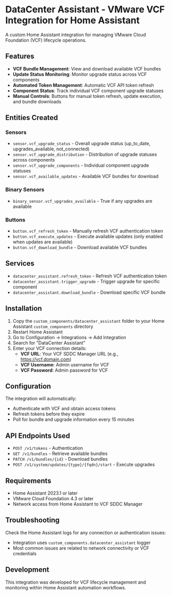 # DataCenter Assistant - VMware VCF Integration for Home Assistant

A custom Home Assistant integration for managing VMware Cloud Foundation (VCF) lifecycle operations.

## Features

- **VCF Bundle Management**: View and download available VCF bundles
- **Update Status Monitoring**: Monitor upgrade status across VCF components  
- **Automated Token Management**: Automatic VCF API token refresh
- **Component Status**: Track individual VCF component upgrade statuses
- **Manual Controls**: Buttons for manual token refresh, update execution, and bundle downloads

## Entities Created

### Sensors
- `sensor.vcf_upgrade_status` - Overall upgrade status (up_to_date, upgrades_available, not_connected)
- `sensor.vcf_upgrade_distribution` - Distribution of upgrade statuses across components
- `sensor.vcf_upgrade_components` - Individual component upgrade statuses
- `sensor.vcf_available_updates` - Available VCF bundles for download

### Binary Sensors  
- `binary_sensor.vcf_upgrades_available` - True if any upgrades are available

### Buttons
- `button.vcf_refresh_token` - Manually refresh VCF authentication token
- `button.vcf_execute_updates` - Execute available updates (only enabled when updates are available)
- `button.vcf_download_bundle` - Download available VCF bundles

## Services

- `datacenter_assistant.refresh_token` - Refresh VCF authentication token
- `datacenter_assistant.trigger_upgrade` - Trigger upgrade for specific component
- `datacenter_assistant.download_bundle` - Download specific VCF bundle

## Installation

1. Copy the `custom_components/datacenter_assistant` folder to your Home Assistant `custom_components` directory
2. Restart Home Assistant
3. Go to Configuration → Integrations → Add Integration
4. Search for "DataCenter Assistant"
5. Enter your VCF connection details:
   - **VCF URL**: Your VCF SDDC Manager URL (e.g., https://vcf.domain.com)
   - **VCF Username**: Admin username for VCF
   - **VCF Password**: Admin password for VCF

## Configuration

The integration will automatically:
- Authenticate with VCF and obtain access tokens
- Refresh tokens before they expire
- Poll for bundle and upgrade information every 15 minutes

## API Endpoints Used

- `POST /v1/tokens` - Authentication
- `GET /v1/bundles` - Retrieve available bundles
- `PATCH /v1/bundles/{id}` - Download bundles
- `POST /v1/system/updates/{type}/{fqdn}/start` - Execute upgrades

## Requirements

- Home Assistant 2023.1 or later
- VMware Cloud Foundation 4.3 or later
- Network access from Home Assistant to VCF SDDC Manager

## Troubleshooting

Check the Home Assistant logs for any connection or authentication issues:
- Integration uses `custom_components.datacenter_assistant` logger
- Most common issues are related to network connectivity or VCF credentials

## Development

This integration was developed for VCF lifecycle management and monitoring within Home Assistant automation workflows.
